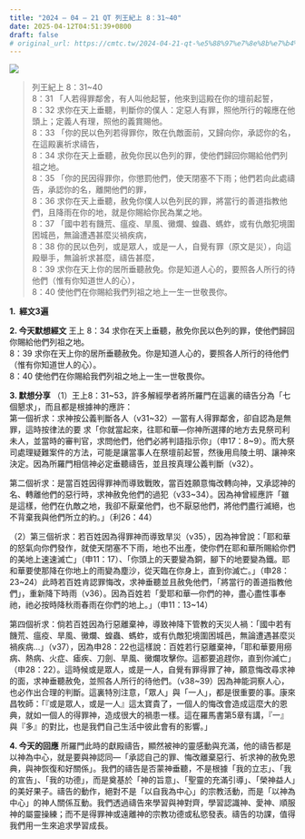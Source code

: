 ```yaml
---
title: "2024 – 04 – 21 QT 列王紀上 8：31~40"
date: 2025-04-12T04:51:39+0800
draft: false
# original_url: https://cmtc.tw/2024-04-21-qt-%e5%88%97%e7%8e%8b%e7%b4%80%e4%b8%8a-8%ef%bc%9a3140
---
```


![](/images/qt.jpg)
> 列王紀上 8：31\~40  
> 8：31 「人若得罪鄰舍，有人叫他起誓，他來到這殿在你的壇前起誓，  
> 8：32 求你在天上垂聽，判斷你的僕人：定惡人有罪，照他所行的報應在他頭上；定義人有理，照他的義賞賜他。  
> 8：33 「你的民以色列若得罪你，敗在仇敵面前，又歸向你，承認你的名，在這殿裏祈求禱告，  
> 8：34 求你在天上垂聽，赦免你民以色列的罪，使他們歸回你賜給他們列祖之地。  
> 8：35 「你的民因得罪你，你懲罰他們，使天閉塞不下雨；他們若向此處禱告，承認你的名，離開他們的罪，  
> 8：36 求你在天上垂聽，赦免你僕人以色列民的罪，將當行的善道指教他們，且降雨在你的地，就是你賜給你民為業之地。  
> 8：37 「國中若有饑荒、瘟疫、旱風、黴爛、蝗蟲、螞蚱，或有仇敵犯境圍困城邑，無論遭遇甚麼災禍疾病，  
> 8：38 你的民以色列，或是眾人，或是一人，自覺有罪（原文是災），向這殿舉手，無論祈求甚麼，禱告甚麼，  
> 8：39 求你在天上你的居所垂聽赦免。你是知道人心的，要照各人所行的待他們（惟有你知道世人的心），  
> 8：40 使他們在你賜給我們列祖之地上一生一世敬畏你。

**1.  經文3遍**

**2. 今天默想經文**
王上 8：34 求你在天上垂聽，赦免你民以色列的罪，使他們歸回你賜給他們列祖之地。  
8：39 求你在天上你的居所垂聽赦免。你是知道人心的，要照各人所行的待他們（惟有你知道世人的心）。  
8：40 使他們在你賜給我們列祖之地上一生一世敬畏你。

**3. 默想分享**
（1）王上8：31\~53，許多解經學者將所羅門在這裏的禱告分為「七個懇求」，而且都是根據神的應許：  
第一個祈求：求神按公義判斷各人（v31\~32）—當有人得罪鄰舍，卻自認為是無罪，這時按律法的要 求「你就當起來，往耶和華—你神所選擇的地方去見祭司利未人，並當時的審判官，求問他們，他們必將判語指示你」（申17：8\~9）。而大祭司處理疑難案件的方法，可能是讓當事人在祭壇前起誓，然後用烏陵土明、讓神來決定。因為所羅門相信神必定垂聽禱告，並且按真理公義判斷（v32）。

第二個祈求：是當百姓因得罪神而導致戰敗，當百姓願意悔改轉向神，又承認神的名、轉離他們的惡行時，求神赦免他們的過犯（v33\~34）。因為神曾經應許「雖是這樣，他們在仇敵之地，我卻不厭棄他們，也不厭惡他們，將他們盡行滅絕，也不背棄我與他們所立的約。」（利26：44）

（2）第三個祈求：若百姓因為得罪神而導致旱災（v35），因為神曾說：「耶和華的怒氣向你們發作，就使天閉塞不下雨，地也不出產，使你們在耶和華所賜給你們的美地上速速滅亡」（申11：17）、「你頭上的天要變為銅，腳下的地要變為鐵。耶和華要使那降在你地上的雨變為塵沙，從天臨在你身上，直到你滅亡。」（申28：23\~24）此時若百姓肯認罪悔改，求神垂聽並且赦免他們，「將當行的善道指教他們」，重新降下時雨（v36）。因為百姓若「愛耶和華—你們的神，盡心盡性事奉祂，祂必按時降秋雨春雨在你們的地上。」（申11：13\~14）

第四個祈求：倘若百姓因為行惡離棄神，導致神降下管教的天災人禍：「國中若有饑荒、瘟疫、旱風、黴爛、蝗蟲、螞蚱，或有仇敵犯境圍困城邑，無論遭遇甚麼災禍疾病…」（v37），因為申28：22也這樣說：百姓若行惡離棄神，「耶和華要用癆病、熱病、火症、瘧疾、刀劍、旱風、黴爛攻擊你。這都要追趕你，直到你滅亡」（申28：22）。這時候或是眾人，或是一人，自覺有罪得罪了神，願意悔改尋求神的面，求神垂聽赦免，並照各人所行的待他們。（v38\~39）因為神能洞察人心，也必作出合理的判斷。這裏特別注意，「眾人」與「一人」，都是很重要的事。康來昌牧師：「『或是眾人，或是一人』這太寶貴了，一個人的悔改會造成這麼大的恩典，就如一個人的得罪神，造成很大的禍患一樣。這在羅馬書第5章有講，『一』與『多』的對比，也是我們自己生活中彼此會有的影響。」

**4. 今天的回應**
所羅門此時的獻殿禱告，顯然被神的靈感動與充滿，他的禱告都是以神為中心，就是要與神認同—「承認自己的罪、悔改離棄惡行、祈求神的赦免恩典，與神恢復和好關係」。我們的禱告是否蒙神垂聽，不是根據「我的立志」、「我的宣告」、「我的功德」，而是奠基於「神的旨意」、「聖靈的充滿引導」、「榮神益人」的美好果子。禱告的動作，絕對不是「以自我為中心」的宗教活動，而是「以神為中心」的神人關係互動。我們透過禱告來學習與神對齊，學習認識神、愛神、順服神的屬靈操練；而不是得罪神或遠離神的宗教功德或私慾發表。禱告的功課，值得我們用一生來追求學習成長。

